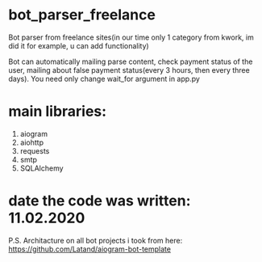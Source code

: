 # bot_parser_freelance
Bot parser from freelance sites(in our time only 1 category from kwork, im did it for example, u can add functionality)

Bot can automatically mailing parse content, check payment status of the user, mailing about false payment status(every 3 hours, then every three days). 
You need only change wait_for argument in app.py

# main libraries:
1) aiogram
2) aiohttp
3) requests
4) smtp
5) SQLAlchemy


# date the code was written: 11.02.2020


P.S. Architacture on all bot projects i took from here: https://github.com/Latand/aiogram-bot-template 
